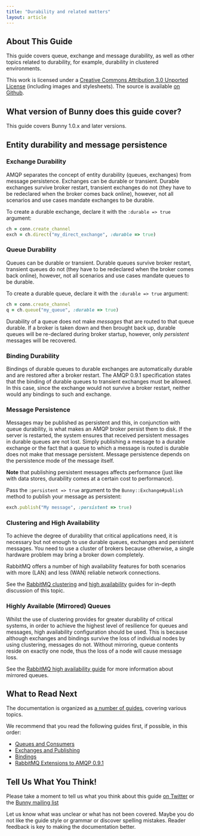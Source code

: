 ```yaml
---
title: "Durability and related matters"
layout: article
---
```


## About This Guide

This guide covers queue, exchange and message durability, as well as other topics related to durability, for example, durability in clustered environments.

This work is licensed under a <a rel="license" href="http://creativecommons.org/licenses/by/3.0/">Creative Commons Attribution 3.0 Unported License</a>
(including images and stylesheets). The source is available [on Github](https://github.com/ruby-amqp/rubybunny.info).


## What version of Bunny does this guide cover?

This guide covers Bunny 1.0.x and later versions.

## Entity durability and message persistence

### Exchange Durability

AMQP separates the concept of entity durability (queues, exchanges) from message persistence. Exchanges can be durable or transient. Durable exchanges survive broker restart, transient exchanges do not (they have to be redeclared when the broker comes back online), however, not all scenarios and use cases mandate exchanges to be durable.

To create a durable exchange, declare it with the `:durable => true` argument:

``` ruby
ch = conn.create_channel
exch = ch.direct("my_direct_exchange", :durable => true)
```

### Queue Durability

Queues can be durable or transient. Durable queues survive broker restart, transient queues do not (they have to be redeclared when the broker comes back online), however, not all scenarios and use cases mandate queues to be durable.

To create a durable queue, declare it with the `:durable => true` argument:

``` ruby
ch = conn.create_channel
q = ch.queue("my_queue", :durable => true)
```

Durability of a queue does not make _messages_ that are routed to that queue durable. If a broker is taken down and then brought back up, durable queues will be re-declared during broker startup, however, only _persistent_ messages will be recovered.

### Binding Durability

Bindings of durable queues to durable exchanges are automatically durable and are restored after a broker restart. The AMQP 0.9.1 specification states that the binding of durable queues to transient exchanges must be allowed. In this case, since the exchange would not survive a broker restart, neither would any bindings to such and exchange.

### Message Persistence

Messages may be published as persistent and this, in conjunction with queue durability, is what makes an AMQP broker persist them to disk. If the server is restarted, the system ensures that received persistent messages in durable queues are not lost. Simply publishing a message to a durable exchange or the fact that a queue to which a message is routed is durable does not make that message persistent. Message persistence depends on the persistence mode of the message itself.

**Note** that publishing persistent messages affects performance (just like with data stores, durability comes at a certain cost to performance).

Pass the `:persistent => true` argument to the `Bunny::Exchange#publish` method to publish your message as persistent:

``` ruby
exch.publish("My message", :persistent => true)
```

### Clustering and High Availability

To achieve the degree of durability that critical applications need,
it is necessary but not enough to use durable queues, exchanges and
persistent messages. You need to use a cluster of brokers because
otherwise, a single hardware problem may bring a broker down
completely.

RabbitMQ offers a number of high availability features for both scenarios with more
(LAN) and less (WAN) reliable network connections.

See the [RabbitMQ clustering](http://www.rabbitmq.com/clustering.html)
and [high availability](http://www.rabbitmq.com/ha.html) guides for
in-depth discussion of this topic.


### Highly Available (Mirrored) Queues

Whilst the use of clustering provides for greater durability of
critical systems, in order to achieve the highest level of resilience
for queues and messages, high availability configuration should be
used. This is because although exchanges and bindings survive the loss
of individual nodes by using clustering, messages do
not. Without mirroring, queue contents reside on exactly one node, thus the
loss of a node will cause message loss.

See the [RabbitMQ high availability
guide](http://www.rabbitmq.com/ha.html) for more information about
mirrored queues.


## What to Read Next

The documentation is organized as [a number of guides](/articles/guides.html), covering various topics.

We recommend that you read the following guides first, if possible, in this order:

 * [Queues and Consumers](/articles/queues.html)
 * [Exchanges and Publishing](/articles/exchanges.html)
 * [Bindings](/articles/bindings.html)
 * [RabbitMQ Extensions to AMQP 0.9.1](/articles/extensions.html)

## Tell Us What You Think!

Please take a moment to tell us what you think about this guide [on Twitter](http://twitter.com/rubyamqp) or the [Bunny mailing list](https://groups.google.com/forum/#!forum/ruby-amqp)

Let us know what was unclear or what has not been covered. Maybe you do not like the guide style or grammar or discover spelling mistakes. Reader feedback is key to making the documentation better.
